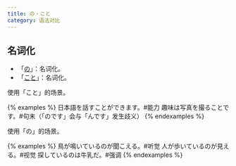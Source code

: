 ```yaml
---
title: の・こと
category: 语法对比
---
```


## 名词化

- 「[の](/grammar-list/no#名词化)」：名词化。
- 「[こと](/grammar-list/koto#名词化)」：名词化。

使用「こと」的场景。

{% examples %}
日本語を話すことができます。#能力
趣味は写真を撮ることです。#句末（「のです」会与「んです」发生歧义）
{% endexamples %}

使用「の」的场景。

{% examples %}
鳥が鳴いているのが聞こえる。#听觉
人が歩いているのが見える。#视觉
探しているのは牛乳だ。#强调
{% endexamples %}
